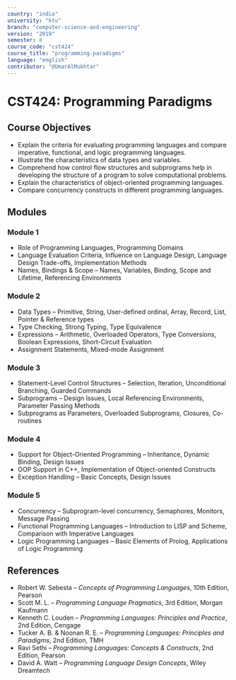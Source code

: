 ```yaml
---
country: "india"
university: "ktu"
branch: "computer-science-and-engineering"
version: "2019"
semester: 8
course_code: "cst424"
course_title: "programming-paradigms"
language: "english"
contributor: "@UmarAlMukhtar"
---
```


# CST424: Programming Paradigms

## Course Objectives
* Explain the criteria for evaluating programming languages and compare imperative, functional, and logic programming languages.  
* Illustrate the characteristics of data types and variables.  
* Comprehend how control flow structures and subprograms help in developing the structure of a program to solve computational problems.  
* Explain the characteristics of object-oriented programming languages.  
* Compare concurrency constructs in different programming languages.  

## Modules

### Module 1  
* Role of Programming Languages, Programming Domains  
* Language Evaluation Criteria, Influence on Language Design, Language Design Trade-offs, Implementation Methods  
* Names, Bindings & Scope – Names, Variables, Binding, Scope and Lifetime, Referencing Environments  

### Module 2  
* Data Types – Primitive, String, User-defined ordinal, Array, Record, List, Pointer & Reference types  
* Type Checking, Strong Typing, Type Equivalence  
* Expressions – Arithmetic, Overloaded Operators, Type Conversions, Boolean Expressions, Short-Circuit Evaluation  
* Assignment Statements, Mixed-mode Assignment  

### Module 3  
* Statement-Level Control Structures – Selection, Iteration, Unconditional Branching, Guarded Commands  
* Subprograms – Design Issues, Local Referencing Environments, Parameter Passing Methods  
* Subprograms as Parameters, Overloaded Subprograms, Closures, Co-routines  

### Module 4  
* Support for Object-Oriented Programming – Inheritance, Dynamic Binding, Design Issues  
* OOP Support in C++, Implementation of Object-oriented Constructs  
* Exception Handling – Basic Concepts, Design Issues  

### Module 5  
* Concurrency – Subprogram-level concurrency, Semaphores, Monitors, Message Passing  
* Functional Programming Languages – Introduction to LISP and Scheme, Comparison with Imperative Languages  
* Logic Programming Languages – Basic Elements of Prolog, Applications of Logic Programming  

## References
* Robert W. Sebesta – *Concepts of Programming Languages*, 10th Edition, Pearson  
* Scott M. L. – *Programming Language Pragmatics*, 3rd Edition, Morgan Kaufmann  
* Kenneth C. Louden – *Programming Languages: Principles and Practice*, 2nd Edition, Cengage  
* Tucker A. B. & Noonan R. E. – *Programming Languages: Principles and Paradigms*, 2nd Edition, TMH  
* Ravi Sethi – *Programming Languages: Concepts & Constructs*, 2nd Edition, Pearson  
* David A. Watt – *Programming Language Design Concepts*, Wiley Dreamtech  

